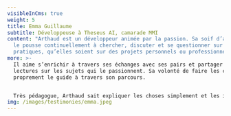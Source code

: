 ```yaml
---
visibleInCms: true
weight: 5
title: Emma Guillaume
subtitle: Développeuse à Theseus AI, camarade MMI
content: "Arthaud est un développeur animée par la passion. Sa soif d’apprendre
  le pousse continuellement à chercher, discuter et se questionner sur ses
  pratiques, qu’elles soient sur des projets personnels ou professionnels. "
more: >-
  Il aime s’enrichir à travers ses échanges avec ses pairs et partager ses
  lectures sur les sujets qui le passionnent. Sa volonté de faire les choses
  proprement le guide à travers son parcours.


  Très pédagogue, Arthaud sait expliquer les choses simplement et les illustrer efficacement.
img: /images/testimonies/emma.jpeg
---
```

